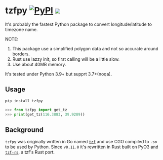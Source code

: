 # tzfpy [![PyPI](https://img.shields.io/pypi/v/tzfpy)](https://pypi.org/project/tzfpy/) [![](https://img.shields.io/pypi/wheel/tzfpy.svg)](https://pypi.org/project/tzfpy/)

It's probably the fastest Python package to convert longitude/latitude to timezone name.

NOTE:

1. This package use a simplified polygon data and not so accurate around borders.
2. Rust use lazzy init, so first calling will be a little slow.
3. Use about 40MB memory.

It's tested under Python 3.9+ but supprt 3.7+(noqa).

## Usage

```bash
pip install tzfpy
```

```python
>>> from tzfpy import get_tz
>>> print(get_tz(116.3883, 39.9289))
```

## Background

`tzfpy` was originally written in Go named [`tzf`][tzf] and use CGO compiled to `.so` to be used by Python.
Since `v0.11.0` it's rewritten in Rust built on PyO3 and [`tzf-rs`][tzf-rs], a tzf's Rust port.

[tzf]: https://github.com/ringsaturn/tzf
[tzf-rs]: https://github.com/ringsaturn/tzf-rs
